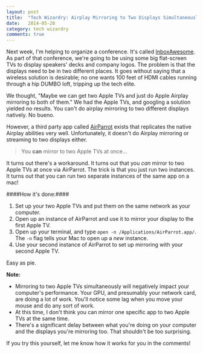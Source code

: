 ```yaml
---
layout: post
title:  "Tech Wizardry: Airplay Mirroring to Two Displays Simultaneously"
date:	2014-05-28
category: tech wizardry
comments: true
---
```


Next week, I'm helping to organize a conference. It's called [InboxAwesome](http://www.inboxawesome.org). As part of that conference, we're going to be using some big flat-screen TVs to display speakers' decks and company logos. The problem is that the displays need to be in two different places. It goes without saying that a wireless solution is desirable; no one wants 100 feet of HDMI cables running through a hip DUMBO loft, tripping up the tech elite.

We thought, "Maybe we can get two Apple TVs and just do Apple Airplay mirroring to both of them." We had the Apple TVs, and googling a solution yielded no results. You can't do airplay mirroring to two different displays natively. No bueno.

However, a third party app called [AirParrot](http://www.airsquirrels.com/airparrot/) exists that replicates the native Airplay abilities very well. Unfortunately, it doesn't do Airplay mirroring or streaming to two displays either.

>You **can** mirror to two Apple TVs at once...

It turns out there's a workaround. It turns out that you _can_ mirror to two Apple TVs at once via AirParrot. The trick is that you just run two instances. It turns out that you can run two separate instances of the same app on a mac!

####How it's done:####

1. Set up your two Apple TVs and put them on the same network as your computer.
2. Open up an instance of AirParrot and use it to mirror your display to the first Apple TV.
3. Open up your terminal, and type `open -n /Applications/AirParrot.app/`. The `-n` flag tells your Mac to open up a _new_ instance.
4. Use your second instance of AirParrot to set up mirroring with your second Apple TV.

Easy as pie.

**Note:** 

- Mirroring to two Apple TVs simultaneously will negatively impact your computer's performance. Your GPU, and presumably your network card, are doing a lot of work. You'll notice some lag when you move your mouse and do any sort of work. 
- At this time, I don't think you can mirror one specific app to two Apple TVs at the same time.
- There's a significant delay between what you're doing on your computer and the displays you're mirroring too. That shouldn't be too surprising.

If you try this yourself, let me know how it works for you in the comments!
